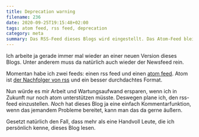 ```yaml
---
title: Deprecation warning
filename: 236
date: 2020-09-25T19:15:48+02:00
tags: atom feed, rss feed, deprecation
category: meta
summary: Das RSS-Feed dieses Blogs wird eingestellt. Das Atom-Feed bleibt.
---
```

Ich arbeite ja gerade immer mal wieder an einer neuen Version dieses Blogs. Unter anderem muss da natürlich auch wieder der Newsfeed rein.

Momentan habe ich zwei feeds: einen rss feed und einen [atom feed](/feed.atom). Atom ist [der Nachfolger von rss](https://de.wikipedia.org/wiki/Atom_(Format)) und ein besser durchdachtes Format.

Nun würde es mir Arbeit und Wartungsaufwand ersparen, wenn ich in Zukunft nur noch atom unterstützen müsste. Deswegen plane ich, den rss-feed einzustellen. _Noch_ hat dieses Blog ja eine einfach Kommentarfunktion, wenn das jemandem Probleme bereitet, kann man das da gerne äußern.

Gesetzt natürlich den Fall, dass mehr als eine Handvoll Leute, die ich persönlich kenne, dieses Blog lesen.
